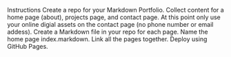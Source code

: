 Instructions Create a repo for your Markdown Portfolio. Collect content for a home page (about), projects page, and contact page. At this point only use your online digial assets on the contact page (no phone number or email addess). Create a Markdown file in your repo for each page. Name the home page index.markdown. Link all the pages together. Deploy using GitHub Pages.
